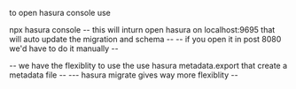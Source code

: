to open hasura console use 

npx hasura console 
-- this will inturn open hasura on localhost:9695 that will auto update the migration and schema -- 
-- if you open it in post 8080 we'd have to do it manually -- 

-- we have the flexiblity to use the use hasura metadata.export that create a metadata file -- 
--- hasura migrate gives way more flexiblity -- 